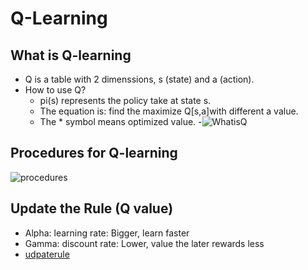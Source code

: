 # Q-Learning
## What is Q-learning
- Q is a table with 2 dimenssions, s (state) and a (action).
- How to use Q? 
    - pi(s) represents the policy take at state s.
    - The equation is: find the maximize Q[s,a]with different a value.
    - The * symbol means optimized value.
    -![WhatisQ]()
## Procedures for Q-learning
![procedures]()
## Update the Rule (Q value)
- Alpha: learning rate: Bigger, learn faster
- Gamma: discount rate: Lower, value the later rewards less
- [udpaterule]()